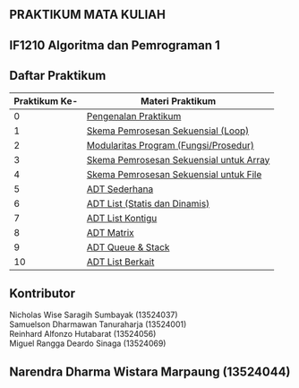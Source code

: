 ## PRAKTIKUM MATA KULIAH

## IF1210 Algoritma dan Pemrograman 1

## Daftar Praktikum

| Praktikum Ke- | Materi Praktikum                                            |
| ------------- | ----------------------------------------------------------- |
| 0             | [Pengenalan Praktikum](./00-Praktikum-0)                    |
| 1             | [Skema Pemrosesan Sekuensial (Loop)](./01-Praktikum-1)      |
| 2             | [Modularitas Program (Fungsi/Prosedur)](./02-Praktikum-2)   |
| 3             | [Skema Pemrosesan Sekuensial untuk Array](./03-Praktikum-3) |
| 4             | [Skema Pemrosesan Sekuensial untuk File](./04-Praktikum-4)  |
| 5             | [ADT Sederhana](./05-Praktikum-5)                           |
| 6             | [ADT List (Statis dan Dinamis)](./06-Praktikum-6)           |
| 7             | [ADT List Kontigu](./07-Praktikum-7)                        |
| 8             | [ADT Matrix](./08-Praktikum-8)                              |
| 9             | [ADT Queue & Stack](./09-Praktikum-9)                       |
| 10            | [ADT List Berkait](./10-Praktikum-10/)                      |

## Kontributor

Nicholas Wise Saragih Sumbayak (13524037) </br>
Samuelson Dharmawan Tanuraharja (13524001) </br>
Reinhard Alfonzo Hutabarat (13524056) </br>
Miguel Rangga Deardo Sinaga (13524069)

## Narendra Dharma Wistara Marpaung (13524044)
